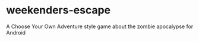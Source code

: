 weekenders-escape
=================

A Choose Your Own Adventure style game about the zombie apocalypse for Android
